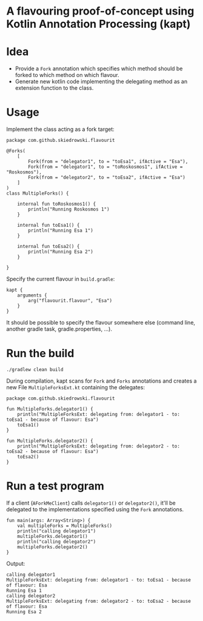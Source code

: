 # A flavouring proof-of-concept using Kotlin Annotation Processing (kapt)

# Idea
* Provide a `Fork` annotation which specifies which method should be forked to which method on which flavour.
* Generate new kotlin code implementing the delegating method as an extension function to the class.

# Usage

Implement the class acting as a fork target:

    package com.github.skiedrowski.flavourit

    @Forks(
        [
            Fork(from = "delegator1", to = "toEsa1", ifActive = "Esa"),
            Fork(from = "delegator1", to = "toRoskosmos1", ifActive = "Roskosmos"),
            Fork(from = "delegator2", to = "toEsa2", ifActive = "Esa")
        ]
    )
    class MultipleForks() {
    
        internal fun toRoskosmos1() {
            println("Running Roskosmos 1")
        }
    
        internal fun toEsa1() {
            println("Running Esa 1")
        }
    
        internal fun toEsa2() {
            println("Running Esa 2")
        }
    
    }
    
Specify the current flavour in `build.gradle`:

    kapt {
    	arguments {
    		arg("flavourit.flavour", "Esa")
    	}
    }
    
It should be possible to specify the flavour somewhere else (command line, another gradle task, gradle.properties, ...).

# Run the build

    ./gradlew clean build
    
During compilation, kapt scans for `Fork` and `Forks` annotations and creates a new File `MultipleForksExt.kt` containing the delegates:

	package com.github.skiedrowski.flavourit
	
	fun MultipleForks.delegator1() {
		println("MultipleForksExt: delegating from: delegator1 - to: toEsa1 - because of flavour: Esa")
		toEsa1()
	}
	
	fun MultipleForks.delegator2() {
		println("MultipleForksExt: delegating from: delegator2 - to: toEsa2 - because of flavour: Esa")
		toEsa2()
	}

# Run a test program

If a client (`AForkMeClient`) calls `delegator1()` or `delegator2()`, it'll be delegated to the implementations specified using the `Fork` annotations.

	fun main(args: Array<String>) {
		val multipleForks = MultipleForks()
		println("calling delegator1")
		multipleForks.delegator1()
		println("calling delegator2")
		multipleForks.delegator2()
	} 
	
Output:

	calling delegator1
	MultipleForksExt: delegating from: delegator1 - to: toEsa1 - because of flavour: Esa
	Running Esa 1
	calling delegator2
	MultipleForksExt: delegating from: delegator2 - to: toEsa2 - because of flavour: Esa
	Running Esa 2
